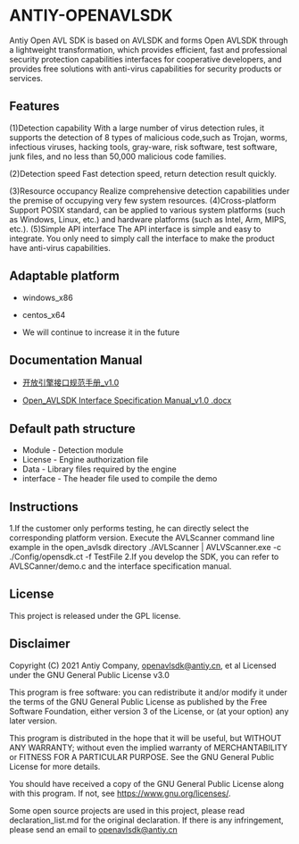 # ANTIY-OPENAVLSDK
Antiy Open AVL SDK is based on AVLSDK and forms Open AVLSDK through a lightweight transformation, which provides efficient, fast and professional security protection capabilities interfaces for cooperative developers, and provides free solutions with anti-virus capabilities for security products or services.

## Features 
(1)Detection capability
	With a large number of virus detection rules, it supports the detection of 8 types of malicious code,such as Trojan, worms, infectious viruses, hacking tools, gray-ware, risk software, test software, junk files, and no less than 50,000 malicious code families.
	
(2)Detection speed
	Fast detection speed, return detection result quickly.
	
(3)Resource occupancy
	Realize comprehensive detection capabilities under the premise of occupying very few system resources.
(4)Cross-platform
	Support POSIX standard, can be applied to various system platforms (such as Windows, Linux, etc.) and hardware platforms (such as Intel, Arm, MIPS, etc.).
(5)Simple API interface
	The API interface is simple and easy to integrate.
	You only need to simply call the interface to make the product have anti-virus capabilities. 


## Adaptable platform

- windows_x86

- centos_x64

- We will continue to increase it in the future


## Documentation Manual

* [开放引擎接口规范手册_v1.0](doc/开放引擎接口规范手册_v1.0.docx)

* [Open_AVLSDK Interface Specification Manual_v1.0 .docx](doc/Open_AVLSDK%20Interface%20Specification%20Manual_v1.0%20.docx)


## Default path structure
* 	Module  - Detection module
*	License -  Engine authorization file
*	Data  - Library files required by the engine
*	interface  - The header file used to compile the demo


## Instructions  
1.If the customer only performs testing, he can directly select the corresponding platform version. Execute the AVLScanner command line example in the open_avlsdk directory ./AVLScanner | AVLVScanner.exe -c ./Config/opensdk.ct -f TestFile 
2.If you develop the SDK, you can refer to AVLSCanner/demo.c and the interface specification manual. 

	
## License
This project is released under the GPL license.	
	
## Disclaimer
Copyright (C) 2021 Antiy Company, <openavlsdk@antiy.cn>, et al
  Licensed under the GNU General Public License v3.0

  This program is free software: you can redistribute it and/or modify
it under the terms of the GNU General Public License as published by
the Free Software Foundation, either version 3 of the License, or
(at your option) any later version.

  This program is distributed in the hope that it will be useful,
but WITHOUT ANY WARRANTY; without even the implied warranty of
MERCHANTABILITY or FITNESS FOR A PARTICULAR PURPOSE.  See the
GNU General Public License for more details.

  You should have received a copy of the GNU General Public License
along with this program.  If not, see <https://www.gnu.org/licenses/>.

  Some open source projects are used in this project, please read declaration_list.md for the original declaration.
  If there is any infringement, please send an email to <openavlsdk@antiy.cn> 



